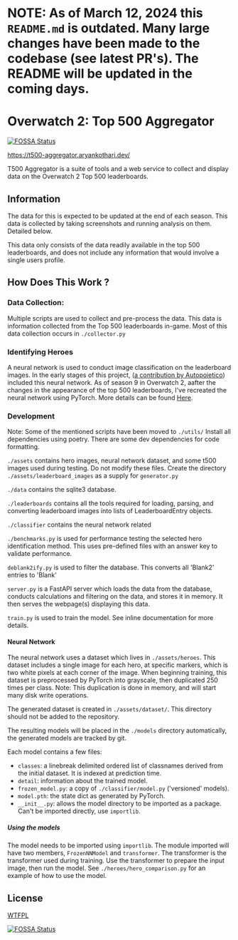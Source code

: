 # NOTE: As of March 12, 2024 this `README.md` is outdated. Many large changes have been made to the codebase (see latest PR's). The README will be updated in the coming days. 

# Overwatch 2: Top 500 Aggregator
[![FOSSA Status](https://app.fossa.com/api/projects/git%2Bgithub.com%2Fthearyadev%2Ftop500-aggregator.svg?type=shield)](https://app.fossa.com/projects/git%2Bgithub.com%2Fthearyadev%2Ftop500-aggregator?ref=badge_shield)

https://t500-aggregator.aryankothari.dev/

T500 Aggregator is a suite of tools and a web service to collect and display data on the Overwatch 2 Top 500 leaderboards. 


## Information
The data for this is expected to be updated at the end of each season.
This data is collected by taking screenshots and running analysis on them. Detailed below. 

This data only consists of the data readily available in the top 500 leaderboards,
and does not include any information that would involve a single users profile. 

## How Does This Work ?

### Data Collection: 
Multiple scripts are used to collect and pre-process the data. This data is information collected from the Top 500 leaderboards in-game. Most of this data collection occurs in `./collector.py`

### Identifying Heroes
A neural network is used to conduct image classification on the leaderboard images. In the early stages of this project, ([a contribution by Autopoietico](https://github.com/thearyadev/top500-aggregator/pull/1)) included this neural network. As of season 9 in Overwatch 2, aafter the changes in the appearance of the top 500 leaderboards, I've recreated the neural network using PyTorch. More details can be found [Here](https://github.com/thearyadev/top500-aggregator/pull/147).


### Development 

Note: Some of the mentioned scripts have been moved to `./utils/`
Install all dependencies using poetry. There are some dev dependencies for code formatting. 

`./assets` contains hero images, neural network dataset, and some t500 images used during testing. Do not modify these files. Create the directory `./assets/leaderboard_images` as a supply for `generator.py`

`./data` contains the sqlite3 database.

`./leaderboards` contains all the tools required for loading, parsing, and converting leaderboard images into lists of LeaderboardEntry objects. 

`./classifier` contains the neural network related

`./benchmarks.py` is used for performance testing the selected hero identification method. This uses pre-defined files with an answer key to validate performance. 

`deblank2ify.py` is used to filter the database. This converts all 'Blank2' entries to 'Blank'

`server.py` is a FastAPI server which loads the data from the database, conducts calculations and filtering on the data, and stores it in memory. It then serves the webpage(s) displaying this data.

`train.py` is used to train the model. See inline documentation for more details. 

#### Neural Network
The neural network uses a dataset which lives in `./assets/heroes`. This dataset includes a single image for each hero, at specific markers, which is two white pixels at each corner of the image. When beginning training, this dataset is preprocessed by PyTorch into grayscale, then duplicated 250 times per class. Note: This duplication is done in memory, and will start many disk write operations. 

The generated dataset is created in `./assets/dataset/`. This directory should not be added to the repository. 

The resulting models will be placed in the `./models` directory automatically, the generated models are tracked by git. 

Each model contains a few files: 
- `classes`: a linebreak delimited ordered list of classnames derived from the initial dataset. It is indexed at prediction time.
- `detail`: information about the trained model.
- `frozen_model.py`: a copy of `./classifier/model.py` ('versioned' models).
- `model.pth`: the state dict as generated by PyTorch.
- `__init__.py`: allows the model directory to be imported as a package. Can't be imported directly, use `importlib`. 

##### Using the models 
The model needs to be imported using `importlib`. The module imported will have two members, `FrozenNNModel` and `transformer`. The transformer is the transformer used during training. Use the transformer to prepare the input image, then run the model. See `./heroes/hero_comparison.py` for an example of how to use the model. 

## License
[WTFPL](/LICENSE)


[![FOSSA Status](https://app.fossa.com/api/projects/git%2Bgithub.com%2Fthearyadev%2Ftop500-aggregator.svg?type=large)](https://app.fossa.com/projects/git%2Bgithub.com%2Fthearyadev%2Ftop500-aggregator?ref=badge_large)
